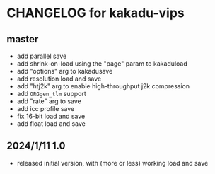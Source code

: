 # CHANGELOG for kakadu-vips

## master

- add parallel save
- add shrink-on-load using the "page" param to kakaduload
- add "options" arg to kakadusave
- add resolution load and save
- add "htj2k" arg to enable high-throughput j2k compression
- add `ORGgen_tlm` support 
- add "rate" arg to save
- add icc profile save
- fix 16-bit load and save
- add float load and save

## 2024/1/11 1.0

- released initial version, with (more or less) working load and save
